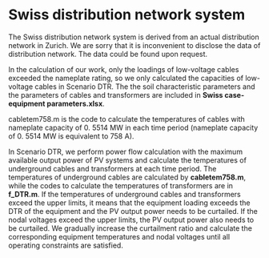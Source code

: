 # Swiss distribution network system
The Swiss distribution network system is derived from an actual distribution network in Zurich. We are sorry that it is inconvenient to disclose the data of distribution network. The data could be found upon request.

In the calculation of our work, only the loadings of low-voltage cables exceeded the nameplate rating, so we only calculated the capacities of low-voltage cables in Scenario DTR.
The the soil characteristic parameters and the parameters of cables and transformers are included in **Swiss case-equipment parameters.xlsx**.

cabletem758.m is the code to calculate the temperatures of cables with nameplate capacity of 0. 5514 MW in each time period (nameplate capacity of 0. 5514 MW is equivalent to 758 A).

In Scenario DTR, we perform power flow calculation with the maximum available output power of PV systems and calculate the temperatures of underground cables and transformers at each time period.
The temperatures of underground cables are calculated by **cabletem758.m**, while the codes to calculate the temperatures of transformers are in **f_DTR.m**.
If the temperatures of underground cables and transformers exceed the upper limits, it means that the equipment loading exceeds the DTR of the equipment and the PV output power needs to be curtailed. If the nodal voltages exceed the upper limits, the PV output power also needs to be curtailed. We gradually increase the curtailment ratio and calculate the corresponding equipment temperatures and nodal voltages until all operating constraints are satisfied.

